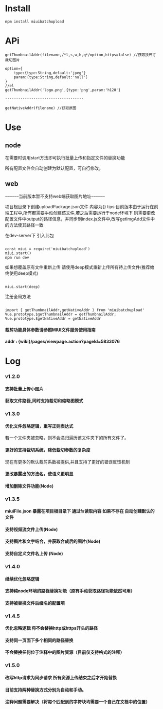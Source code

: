 # Install
```
npm install miuibatchupload
```

# APi
```
getThumbnailAddr(filename,/*l,s,w,h,q*/option,https=false) //获取按尺寸裁切图片

option={
    type:{type:String,default:'jpeg'}
    param:{type:String,default:'null'}
}
//el
getThumbnailAddr('logo.png',{type:'png',param:'h120'}

------------------------------------

getNativeAddr(filename) //获取原图

```

# Use

## node

在需要时调用start方法即可执行批量上传和指定文件的替换功能

所有配置文件会自动创建为默认配置，可自行修改。


## web

-------当前版本暂不支持web端获取图片地址-------

项目根目录下创建uploadPackage.json文件 内容为{}
tips:目前版本由于运行在前端工程中,所有都需要手动创建该文件,若之后需要运行于node环境下 则需要更改配置文件中output的路径信息，并同步到index.js文件中,改写getImgAdd文件中的方法使其路径一致

在dev-server下 引入此包
```

const miui = require('miuibatchupload')  
miui.start()
npm run dev

```
如果想覆盖原有文件重新上传 请使用deep模式重新上传所有待上传文件(推荐始终使用deep模式)
```

miui.start(deep)

```
注册全局方法
```

import { getThumbnailAddr,getNativeAddr } from 'miuibatchupload'
Vue.prototype.$getThumbnailAddr = getThumbnailAddr;
Vue.prototype.$getNativeAddr = getNativeAddr

```

#### 裁剪功能具体参数请参照MIUI文件服务使用指南
#### addr : {wiki}/pages/viewpage.action?pageId=5833076

# Log


### v1.2.0

#### 支持批量上传小图片
#### 获取文件路径,同时支持裁切和缩略图模式

### v1.3.0
#### 优化文件忽略逻辑，重写正则表达式
若一个文件夹被忽略，则不会递归遍历该文件夹下的所有文件了。
#### 更好的支持裁切系统，降低裁切参数的复杂度
现在有更多的默认裁剪系数被提供,并且支持了更好的错误反馈机制
#### 更改暴露出的方法名，使语义更明显
#### 增加删除文件功能(Node)

### v1.3.5
#### miuiFile.json 暴露在项目根目录下 通过fs读取内容 如果不存在 自动创建默认的文件
#### 支持视频流文件上传(Node)
#### 支持图片和文字结合，并获取合成后的图片(Node)
#### 支持自定义文件名上传 (Node)

### v1.4.0

#### 继续优化忽略逻辑
#### 支持纯node环境的路径替换功能（原有手动获取路径功能依然可用）
#### 支持被替换文件后缀名的配置项

### v1.4.5

#### 优化忽略逻辑 将不会替换http或https开头的路径
#### 支持同一页面下多个相同的路径替换
#### 不会替换任何位于注释中的图片资源（目前仅支持<!-- * -->格式的注释）

### v1.5.0
#### 改写http请求为同步请求 所有资源上传结束之后才开始替换
#### 目前支持两种替换方式分别为自动和手动。
#### 注释问题需要解决（将每个匹配到的字符块均需要一个自己在文档中的位置）

